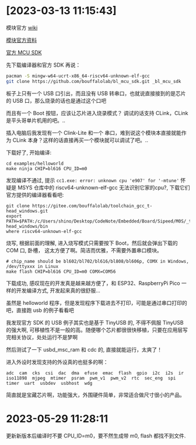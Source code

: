 
# [2023-03-13 11:15:43]

模块官方 [wiki](https://wiki.sipeed.com/hardware/zh/maixzero/m0sa/m0s.html)

[模块官方资料](https://dl.sipeed.com/shareURL/MAIX/M1s)

[官方 MCU SDK](https://github.com/bouffalolab/bl_mcu_sdk)

先下载编译器和官方 SDK 再说：
```sh
pacman -S mingw-w64-ucrt-x86_64-riscv64-unknown-elf-gcc
git clone https://github.com/bouffalolab/bl_mcu_sdk.git _bl_mcu_sdk
```

板子上只有一个 USB 口引出，而且没有 USB 转串口，也就说直接接到的是芯片的 USB 口，那么烧录的话也是通过这个口吧

而且有一个 Boot 按钮，应该让芯片进入烧录模式？
调试的话支持 CLink，CLink 是平头哥单片机用的吧。..

插入电脑后我发现有一个 Clink-Lite 和一个 串口，难到说这个模块本直接就能作为 CLink 本身？这样的话直接再买一个模块就可以调试了吧。..

下载好了, 开始编译:

```
cd examples/helloworld
make ninja CHIP=bl616 CPU_ID=m0
```

发现编译不通过, 提示 `cc1.exe: error: unknown cpu 'e907' for '-mtune'` 怀疑是 MSYS 仓库中的 riscv64-unknown-elf-gcc 无法识别它家的cpu?, 下载它们官方提供的编译器看看吧:

```
git clone https://gitee.com/bouffalolab/toolchain_gcc_t-head_windows.git
export PATH=$PATH:/c/Users/shino/Desktop/CodeNote/Embedded/Board/Sipeed/M0S/_tmp/toolchain_gcc_t-head_windows/bin
where riscv64-unknown-elf-gcc
```


烧写, 根据前面的理解, 进入烧写模式只需要按下 Boot，然后就会弹出下载的 COM 口, 卧槽， 这太方便了啊。简洁而优雅，不需要外置串口模块。

```
# chip_name should be bl602/bl702/bl616/bl808/bl606p, COMX in Windows, /dev/ttyxxx in Linux
make flash CHIP=bl616 CPU_ID=m0 COMX=COM56
```

下载成功, 感叹现在的开发真是越来越方便了，和 ESP32、RaspberryPi Pico 一样的开发编译方式, 开发起来真的很舒服...

虽然是 helloworld 程序，但是发现程序下载进去不打印，可能是通过串口打印的吧，直接跑 usb 的例子看看吧

我发现官方 SDK 的 USB 例子其实也是基于 TinyUSB 的, 不得不佩服 TinyUSB 的强大啊, 可移植性不是一般的高。随便哪个芯片都很很快移植，只要在应用层写完相关协议，处处运行不是梦啊

然后测试了一下 usbd_msc_ram 和 cdc 的, 直接就能运行，太爽了！

进入外设时发现支持的外设真的也挺多的啊：

```
adc  cam  cks  csi  dac  dma  efuse  emac  flash  gpio  i2c  i2s  ir  iso11898  mjpeg  mtimer  psram  pwm_v1  pwm_v2  rtc  sec_eng  spi  timer  uart  usbdev  usbhost  wdg
```

简直就是宝藏芯片啊，功能强大，外围硬件简单，非常适合做尺寸很小的产品。

# 2023-05-29 11:28:11

更新新版本后编译时不要 CPU_ID=m0，要不然生成带 m0, flash 都找不到文件.

